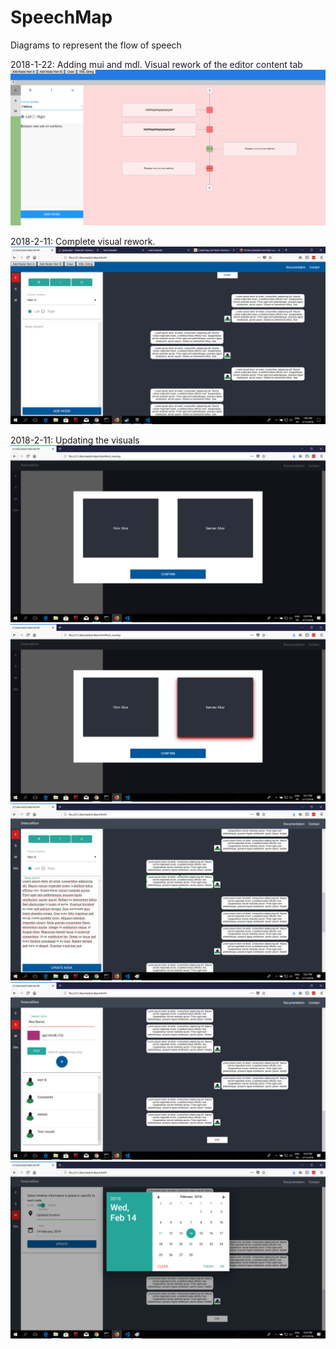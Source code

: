 # SpeechMap
Diagrams to represent the flow of speech

2018-1-22: Adding mui and mdl. Visual rework of the editor content tab
![alt text](progress-visual-tracking/2018-1-22.png "Adding mui and mdl. Visual rework of the editor content tab")


2018-2-11: Complete visual rework. 
![alt text](progress-visual-tracking/2018-2-11.png "Complete visual rework")

2018-2-11: Updating the visuals
![alt text](progress-visual-tracking/2018-2-11__overlay_visuals.png "Overlay")
![alt text](progress-visual-tracking/2018-2-11__overlay_visuals__highlighted.png "Overlay with highlight")
![alt text](progress-visual-tracking/2018-2-11__contentTab.png "Content tab")
![alt text](progress-visual-tracking/2018-2-11__speakerTab.png "Speaker tab")
![alt text](progress-visual-tracking/2018-2-11__metadataTab__datepicker.png "Metadata tab")
